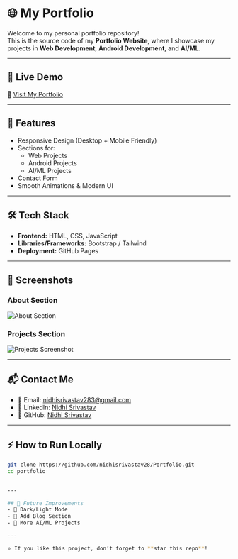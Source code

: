 # 🌐 My Portfolio

Welcome to my personal portfolio repository!  
This is the source code of my **Portfolio Website**, where I showcase my projects in **Web Development**, **Android Development**, and **AI/ML**.  

---

## 🚀 Live Demo
🔗 [Visit My Portfolio](nidhisrivastav28.github.io/Portfolio/)

---

## 📂 Features
- Responsive Design (Desktop + Mobile Friendly)  
- Sections for:
  - Web Projects  
  - Android Projects  
  - AI/ML Projects  
- Contact Form  
- Smooth Animations & Modern UI  

---

## 🛠️ Tech Stack
- **Frontend:** HTML, CSS, JavaScript  
- **Libraries/Frameworks:** Bootstrap / Tailwind 
- **Deployment:** GitHub Pages 

---

## 📸 Screenshots
### About Section  
![About Section](./images/about.png)

### Projects Section  
![Projects Screenshot](./images/projects.png)

---

## 📬 Contact Me
- 📧 Email: [nidhisrivastav283@gmail.com](mailto:nidhisrivastav283@gmail.com)  
- 💼 LinkedIn: [Nidhi Srivastav](https://www.linkedin.com/in/nidhi-srivastav-4aa298262/)  
- 🐙 GitHub: [Nidhi Srivastav](https://github.com/nidhisrivastav28)  

---

## ⚡ How to Run Locally
```bash
git clone https://github.com/nidhisrivastav28/Portfolio.git
cd portfolio


---

## 📌 Future Improvements
- 🌙 Dark/Light Mode  
- 📝 Add Blog Section  
- 🤖 More AI/ML Projects  

---

⭐ If you like this project, don’t forget to **star this repo**!

